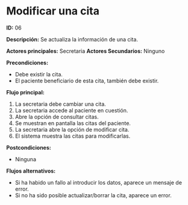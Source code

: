 # Modificar una cita

**ID:** 06

**Descripción:** Se actualiza la información de una cita.

**Actores principales:** Secretaria
**Actores Secundarios:** Ninguno

**Precondiciones:**
* Debe existir la cita.
* El paciente beneficiario de esta cita, también debe existir.

**Flujo principal:**
1. La secretaria debe cambiar una cita.
2. La secretaria accede al paciente en cuestión.
3. Abre la opción de consultar citas.
4. Se muestran en pantalla las citas del paciente.
5. La secretaria abre la opción de modificar cita.
6. El sistema muestra las citas para modificarlas.

**Postcondiciones:**

* Ninguna

**Flujos alternativos:**

* Si ha habido un fallo al introducir los datos, aparece un mensaje de error.
* Si no ha sido posible actualizar/borrar la cita, aparece un error.
